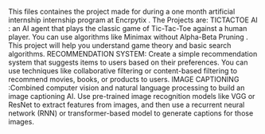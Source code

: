 This files containes the project made for during a one month  artificial internship internship program at Encrpytix .
The Projects are:
TICTACTOE AI : an AI agent that plays the classic game of Tic-Tac-Toe against a human player. You can use algorithms like Minimax without Alpha-Beta Pruning . This project will help you understand game theory and basic search algorithms.
RECOMMENDATION SYSTEM: Create a simple recommendation system that suggests items to users based on their preferences. You can use techniques like collaborative filtering or content-based filtering to recommend
movies, books, or products to users.
IMAGE CAPTIONING :Combined computer vision and natural language processing to build an image captioning AI. Use pre-trained image recognition models like VGG or ResNet to extract features from images, and then use a recurrent neural network (RNN) or transformer-based model to generate captions for those images.

